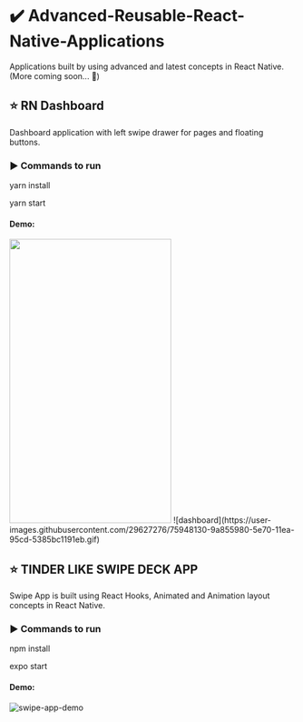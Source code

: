# :heavy_check_mark: Advanced-Reusable-React-Native-Applications
Applications built by using advanced and latest concepts in React Native. (More coming soon... :100:)

## :star: RN Dashboard

Dashboard application with left swipe drawer for pages and floating buttons.

### :arrow_forward: Commands to run

yarn install

yarn start

#### Demo:

<img src="https://user-images.githubusercontent.com/29627276/75948130-9a855980-5e70-11ea-95cd-5385bc1191eb.gif" width="285" height="500" />
![dashboard](https://user-images.githubusercontent.com/29627276/75948130-9a855980-5e70-11ea-95cd-5385bc1191eb.gif)

## :star: TINDER LIKE SWIPE DECK APP

Swipe App is built using React Hooks, Animated and Animation layout concepts in React Native.

### :arrow_forward: Commands to run

npm install

expo start

#### Demo:


![swipe-app-demo](https://user-images.githubusercontent.com/29627276/62504585-3bbb0d00-b7c7-11e9-96b3-058eb6950edf.gif)
